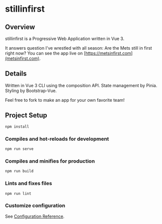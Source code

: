 # stillinfirst

## Overview

stillinfirst is a Progressive Web Application written in Vue 3.

It answers question I've wrestled with all season: Are the Mets still in first right now? You can see the app live on [https://metsinfirst.com](metsinfirst.com).

## Details

Written in Vue 3 CLI using the composition API. State management by Pinia. Styling by Bootstrap-Vue. 

Feel free to fork to make an app for your own favorite team! 


## Project Setup
```
npm install
```

### Compiles and hot-reloads for development
```
npm run serve
```

### Compiles and minifies for production
```
npm run build
```

### Lints and fixes files
```
npm run lint
```

### Customize configuration
See [Configuration Reference](https://cli.vuejs.org/config/).
